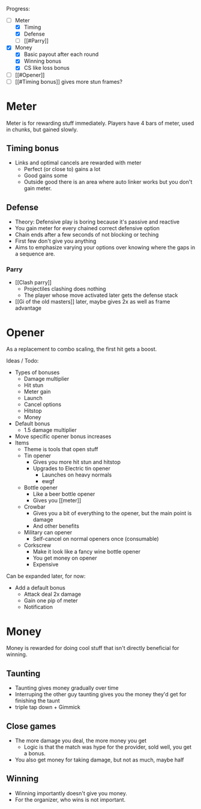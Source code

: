 Progress:
- [ ] Meter
	- [x] Timing
	- [x] Defense
	- [ ] [[#Parry]]
- [x] Money
	- [x] Basic payout after each round
	- [x] Winning bonus
	- [x] CS like loss bonus
- [ ] [[#Opener]]
- [ ] [[#Timing bonus]] gives more stun frames?

# Meter
Meter is for rewarding stuff immediately. Players have 4 bars of meter, used in chunks, but gained slowly.

## Timing bonus
- Links and optimal cancels are rewarded with meter
	- Perfect (or close to) gains a lot
	- Good gains some
	- Outside good there is an area where auto linker works but you don't gain meter.

## Defense
- Theory: Defensive play is boring because it's passive and reactive
- You gain meter for every chained correct defensive option
- Chain ends after a few seconds of not blocking or teching
- First few don't give you anything
- Aims to emphasize varying your options over knowing where the gaps in a sequence are.

### Parry
- [[Clash parry]]
	- Projectiles clashing does nothing
	- The player whose move activated later gets the defense stack
- [[Gi of the old masters]] later, maybe gives 2x as well as frame advantage

# Opener
As a replacement to combo scaling, the first hit gets a boost.

Ideas / Todo:
- Types of bonuses
	- Damage multiplier
	- Hit stun
	- Meter gain
	- Launch
	- Cancel options
	- Hitstop
	- Money
- Default bonus
	- 1.5 damage multiplier
- Move specific opener bonus increases
- Items
	- Theme is tools that open stuff
	- Tin opener
		- Gives you more hit stun and hitstop
		- Upgrades to Electric tin opener
			- Launches on heavy normals
			- ewgf
	- Bottle opener
		- Like a beer bottle opener
		- Gives you [[meter]]
	- Crowbar
		- Gives you a bit of everything to the opener, but the main point is damage
		- And other benefits
	- Military can opener
		- Self-cancel on normal openers once (consumable)
	- Corkscrew
		- Make it look like a fancy wine bottle opener
		- You get money on opener
		- Expensive


Can be expanded later, for now:
- Add a default bonus
	- Attack deal 2x damage
	- Gain one pip of meter
	- Notification


# Money
Money is rewarded for doing cool stuff that isn't directly beneficial for winning.

## Taunting
- Taunting gives money gradually over time
- Interruping the other guy taunting gives you the money they'd get for finishing the taunt
- triple tap down + Gimmick

## Close games
- The more damage you deal, the more money you get
	- Logic is that the match was hype for the provider, sold well, you get a bonus.
- You also get money for taking damage, but not as much, maybe half

## Winning
- Winning importantly doesn't give you money.
- For the organizer, who wins is not important.